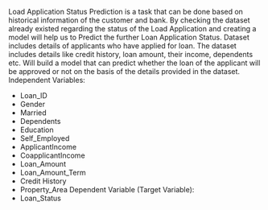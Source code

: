 Load Application Status Prediction is a task that can be done based on historical information of the customer and bank. By checking the dataset already existed regarding the status of the Load Application and creating a model will help us to Predict the further Loan Application Status.
Dataset includes details of applicants who have applied for loan. The dataset includes details like credit history, loan amount, their income, dependents etc.
Will build a model that can predict whether the loan of the applicant will be approved or not on the basis of the details provided in the dataset.
Independent Variables:
- Loan_ID
- Gender
- Married
- Dependents
- Education
- Self_Employed
- ApplicantIncome
- CoapplicantIncome
- Loan_Amount
- Loan_Amount_Term
- Credit History
- Property_Area
Dependent Variable (Target Variable):
- Loan_Status
